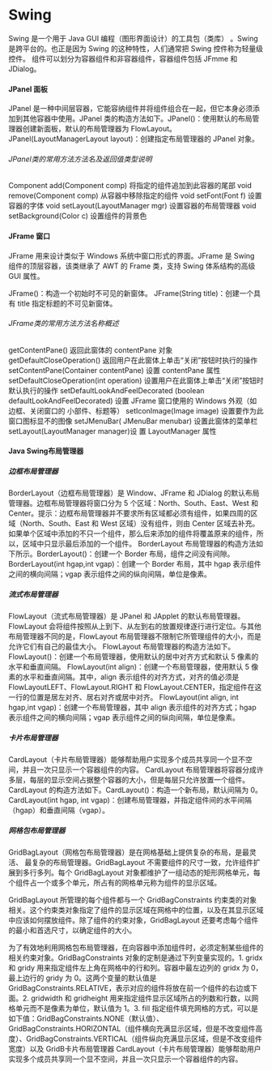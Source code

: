 # Swing

Swing 是一个用于 Java GUI 编程（图形界面设计）的工具包（类库） 。Swing 是跨平台的。也正是因为 Swing 的这种特性，人们通常把 Swing 控件称为轻量级控件。
组件可以划分为容器组件和非容器组件，容器组件包括 JFmme 和 JDialog。

#### JPanel 面板

JPanel 是一种中间层容器，它能容纳组件并将组件组合在一起，但它本身必须添加到其他容器中使用。JPanel 类的构造方法如下。JPanel()：使用默认的布局管理器创建新面板，默认的布局管理器为 FlowLayout。
JPanel(LayoutManagerLayout layout)：创建指定布局管理器的 JPanel 对象。

###### JPanel类的常用方法方法名及返回值类型说明

Component add(Component comp) 将指定的组件追加到此容器的尾部 
void remove(Component comp) 从容器中移除指定的组件 
void setFont(Font f) 设置容器的字体 
void setLayout(LayoutManager mgr) 设置容器的布局管理器 
void setBackground(Color c) 设置组件的背景色 

#### JFrame 窗口

JFrame 用来设计类似于 Windows 系统中窗口形式的界面。JFrame 是 Swing 组件的顶层容器，该类继承了 AWT 的 Frame 类，支持 Swing 体系结构的高级 GUI 属性。

JFrame()：构造一个初始时不可见的新窗体。
JFrame(String title)：创建一个具有 title 指定标题的不可见新窗体。

###### JFrame类的常用方法方法名称概述

getContentPane() 返回此窗体的 contentPane 对象 
getDefaultCloseOperation() 返回用户在此窗体上单击“关闭”按钮时执行的操作 
setContentPane(Container contentPane) 设置 contentPane 属性 
setDefaultCloseOperation(int operation) 设置用户在此窗体上单击“关闭”按钮时默认执行的操作 
setDefaultLookAndFeelDecorated (boolean
defaultLookAndFeelDecorated) 设置 JFrame 窗口使用的 Windows 外观（如边框、关闭窗口的 小部件、标题等） 
setIconImage(Image image) 设置要作为此窗口图标显不的图像 
setJMenuBar( JMenuBar menubar) 设置此窗体的菜单栏 
setLayout(LayoutManager manager)设 置 LayoutManager 属性 

####  Java Swing布局管理器

##### 边框布局管理器

BorderLayout（边框布局管理器）是 Window、JFrame 和 JDialog 的默认布局管理器。边框布局管理器将窗口分为 5 个区域：North、South、East、West 和 Center。提示：边框布局管理器并不要求所有区域都必须有组件，如果四周的区域（North、South、East 和 West 区域）没有组件，则由 Center 区域去补充。如果单个区域中添加的不只一个组件，那么后来添加的组件将覆盖原来的组件，所以，区域中只显示最后添加的一个组件。
BorderLayout 布局管理器的构造方法如下所示。BorderLayout()：创建一个 Border 布局，组件之间没有间隙。
BorderLayout(int hgap,int vgap)：创建一个 Border 布局，其中 hgap 表示组件之间的横向间隔；vgap 表示组件之间的纵向间隔，单位是像素。

##### 流式布局管理器

FlowLayout（流式布局管理器）是 JPanel 和 JApplet 的默认布局管理器。FlowLayout 会将组件按照从上到下、从左到右的放置规律逐行进行定位。与其他布局管理器不同的是，FlowLayout 布局管理器不限制它所管理组件的大小，而是允许它们有自己的最佳大小。
FlowLayout 布局管理器的构造方法如下。FlowLayout()：创建一个布局管理器，使用默认的居中对齐方式和默认 5 像素的水平和垂直间隔。
FlowLayout(int align)：创建一个布局管理器，使用默认 5 像素的水平和垂直间隔。其中，align 表示组件的对齐方式，对齐的值必须是 FlowLayoutLEFT、FlowLayout.RIGHT 和 FlowLayout.CENTER，指定组件在这一行的位置是居左对齐、居右对齐或居中对齐。
FlowLayout(int align, int hgap,int vgap)：创建一个布局管理器，其中 align 表示组件的对齐方式；hgap 表示组件之间的横向间隔；vgap 表示组件之间的纵向间隔，单位是像素。

##### 卡片布局管理器

CardLayout（卡片布局管理器）能够帮助用户实现多个成员共享同一个显不空间，并且一次只显示一个容器组件的内容。
CardLayout 布局管理器将容器分成许多层，每层的显示空间占据整个容器的大小，但是每层只允许放置一个组件。CardLayout 的构造方法如下。CardLayout()：构造一个新布局，默认间隔为 0。
CardLayout(int hgap, int vgap)：创建布局管理器，并指定组件间的水平间隔（hgap）和垂直间隔（vgap）。

##### 网格包布局管理器

GridBagLayout（网格包布局管理器）是在网格基础上提供复杂的布局，是最灵活、 最复杂的布局管理器。GridBagLayout 不需要组件的尺寸一致，允许组件扩展到多行多列。每个 GridBagLayout 对象都维护了一组动态的矩形网格单元，每个组件占一个或多个单元，所占有的网格单元称为组件的显示区域。

GridBagLayout 所管理的每个组件都与一个 GridBagConstraints 约束类的对象相关。这个约束类对象指定了组件的显示区域在网格中的位置，以及在其显示区域中应该如何摆放组件。除了组件的约束对象，GridBagLayout 还要考虑每个组件的最小和首选尺寸，以确定组件的大小。

为了有效地利用网格包布局管理器，在向容器中添加组件时，必须定制某些组件的相关约束对象。GridBagConstraints 对象的定制是通过下列变量实现的。1. gridx 和 gridy
用来指定组件左上角在网格中的行和列。容器中最左边列的 gridx 为 0，最上边行的 gridy 为 0。这两个变量的默认值是 GridBagConstraints.RELATIVE，表示对应的组件将放在前一个组件的右边或下面。2. gridwidth 和 gridheight
用来指定组件显示区域所占的列数和行数，以网格单元而不是像素为单位，默认值为 1。3. fill
指定组件填充网格的方式，可以是如下值：GridBagConstraints.NONE（默认值）、GridBagConstraints.HORIZONTAL（组件横向充满显示区域，但是不改变组件高度）、GridBagConstraints.VERTICAL（组件纵向充满显示区域，但是不改变组件宽度）以及 GridB卡片布局管理器
CardLayout（卡片布局管理器）能够帮助用户实现多个成员共享同一个显不空间，并且一次只显示一个容器组件的内容。
